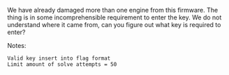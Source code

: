 We have already damaged more than one engine from this firmware. The thing is in some incomprehensible requirement to enter the key. We do not understand where it came from, can you figure out what key is required to enter?

Notes:

    Valid key insert into flag format
    Limit amount of solve attempts = 50

